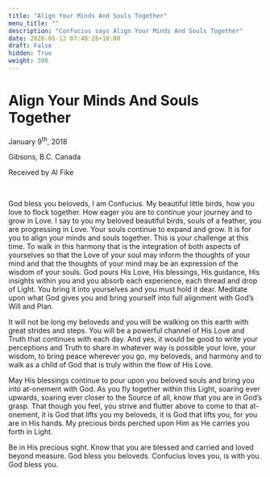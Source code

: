 ```yaml
---
title: "Align Your Minds And Souls Together"
menu_title: ""
description: "Confucius says Align Your Minds And Souls Together"
date: 2020-05-12 07:40:28+10:00
draft: False
hidden: True
weight: 300
---
```

# Align Your Minds And Souls Together

January 9<sup>th</sup>, 2018

Gibsons, B.C. Canada

Received by Al Fike

 

God bless you beloveds, I am Confucius. My beautiful little birds, how you love to flock together. How eager you are to continue your journey and to grow in Love. I say to you my beloved beautiful birds, souls of a feather, you are progressing in Love. Your souls continue to expand and grow. It is for you to align your minds and souls together. This is your challenge at this time. To walk in this harmony that is the integration of both aspects of yourselves so that the Love of your soul may inform the thoughts of your mind and that the thoughts of your mind may be an expression of the wisdom of your souls. God pours His Love, His blessings, His guidance, His insights within you and you absorb each experience, each thread and drop of Light. You bring it into yourselves and you must hold it dear. Meditate upon what God gives you and bring yourself into full alignment with God’s Will and Plan. 

It will not be long my beloveds and you will be walking on this earth with great strides and steps. You will be a powerful channel of His Love and Truth that continues with each day. And yes, it would be good to write your perceptions and Truth to share in whatever way is possible your love, your wisdom, to bring peace wherever you go, my beloveds, and harmony and to walk as a child of God that is truly within the flow of His Love.

May His blessings continue to pour upon you beloved souls and bring you into at-onement with God. As you fly together within this Light, soaring ever upwards, soaring ever closer to the Source of all, know that you are in God’s grasp. That though you feel, you strive and flutter above to come to that at-onement, it is God that lifts you my beloveds, it is God that lifts you, for you are in His hands. My precious birds perched upon Him as He carries you forth in Light.

Be in His precious sight. Know that you are blessed and carried and loved beyond measure. God bless you beloveds. Confucius loves you, is with you. God bless you.

